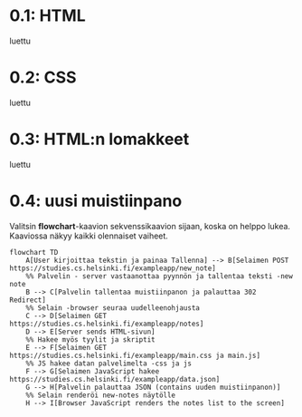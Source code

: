 # 0.1: HTML
luettu

# 0.2: CSS
luettu

# 0.3: HTML:n lomakkeet
luettu

# 0.4: uusi muistiinpano

Valitsin **flowchart**-kaavion sekvenssikaavion sijaan, koska on helppo lukea. Kaaviossa näkyy kaikki olennaiset vaiheet.

```mermaid
flowchart TD
    A[User kirjoittaa tekstin ja painaa Tallenna] --> B[Selaimen POST https://studies.cs.helsinki.fi/exampleapp/new_note]
    %% Palvelin - server vastaanottaa pyynnön ja tallentaa teksti -new note
    B --> C[Palvelin tallentaa muistiinpanon ja palauttaa 302 Redirect]
    %% Selain -browser seuraa uudelleenohjausta
    C --> D[Selaimen GET https://studies.cs.helsinki.fi/exampleapp/notes]
    D --> E[Server sends HTML-sivun]
    %% Hakee myös tyylit ja skriptit
    E --> F[Selaimen GET https://studies.cs.helsinki.fi/exampleapp/main.css ja main.js]
    %% JS hakee datan palvelimelta -css ja js
    F --> G[Selaimen JavaScript hakee https://studies.cs.helsinki.fi/exampleapp/data.json]
    G --> H[Palvelin palauttaa JSON (contains uuden muistiinpanon)]
    %% Selain renderöi new-notes näytölle
    H --> I[Browser JavaScript renders the notes list to the screen]
```